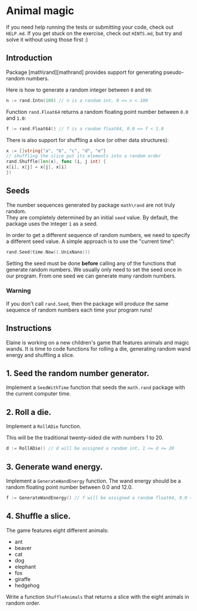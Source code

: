 # Animal magic

If you need help running the tests or submitting your code, check out `HELP.md`. If you get stuck on the exercise, check
out `HINTS.md`, but try and solve it without using those first :)

## Introduction

Package [math\rand][mathrand] provides support for generating pseudo-random numbers.

Here is how to generate a random integer between `0` and `99`:

```go
n := rand.Intn(100) // n is a random int, 0 <= n < 100
```

Function `rand.Float64` returns a random floating point number between `0.0` and `1.0`:

```go
f := rand.Float64() // f is a random float64, 0.0 <= f < 1.0
```

There is also support for shuffling a slice (or other data structures):

```go
x := []string{"a", "b", "c", "d", "e"}
// shuffling the slice put its elements into a random order
rand.Shuffle(len(x), func (i, j int) {
x[i], x[j] = x[j], x[i]
})
```

## Seeds

The number sequences generated by package `math\rand` are not truly random.  
They are completely determined by an initial `seed` value. By default, the package uses the integer `1` as a seed.

In order to get a different sequence of random numbers, we need to specify a different seed value. A simple approach is
to use the "current time":

```go
rand.Seed(time.Now().UnixNano())
```

Setting the seed must be done **before** calling any of the functions that generate random numbers. We usually only need
to set the seed once in our program. From one seed we can generate many random numbers.

### Warning

If you don't call `rand.Seed`, then the package will produce the same sequence of random numbers each time your program
runs!

## Instructions

Elaine is working on a new children's game that features animals and magic wands. It is time to code functions for
rolling a die, generating random wand energy and shuffling a slice.

## 1. Seed the random number generator.

Implement a `SeedWithTime` function that seeds the `math.rand` package with the current computer time.

## 2. Roll a die.

Implement a `RollADie` function.

This will be the traditional twenty-sided die with numbers 1 to 20.

```go
d := RollADie() // d will be assigned a random int, 1 <= d <= 20
```

## 3. Generate wand energy.

Implement a `GenerateWandEnergy` function. The wand energy should be a random floating point number between 0.0 and
12.0.

```go
f := GenerateWandEnergy() // f will be assigned a random float64, 0.0 <= f < 12.0
```

## 4. Shuffle a slice.

The game features eight different animals:

- ant
- beaver
- cat
- dog
- elephant
- fox
- giraffe
- hedgehog

Write a function `ShuffleAnimals` that returns a slice with the eight animals in random order.
